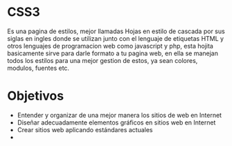 # CSS3
Es una pagina de estilos, mejor llamadas Hojas en estilo de cascada por sus siglas en ingles donde se utilizan junto con el lenguaje de etiquetas HTML y otros lenguajes de programacion web
como javascript y php, esta hojita basicamente sirve para darle formato a tu pagina web, en ella se manejan todos los estilos para una mejor gestion de estos, ya sean colores, modulos, fuentes etc.
 
<h1>Objetivos</h1>

<ul>

<li>Entender y organizar de una mejor manera los sitios de web en Internet</li>
<li> Diseñar adecuadamente elementos gráficos en sitios web en Internet</li>
<li> Crear sitios web aplicando estándares actuales<li>
  </ul>
